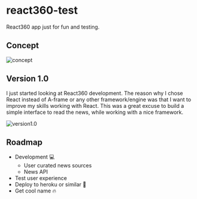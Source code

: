 # react360-test
React360 app just for fun and testing.


## Concept

![concept](https://i.imgur.com/x4cCa9B.png "News VR concept")

## Version 1.0

I just started looking at React360 development. The reason why I chose React instead of A-frame or any other framework/engine was that I want to improve my skills working with React. This was a great excuse to build a simple interface to read the news, while working with a nice framework.

![version1.0](https://media.giphy.com/media/1rNzT1tJATNIBu0FTz/giphy.gif)


## Roadmap

- Development :computer:
  - User curated news sources
  - News API
- Test user experience
- Deploy to heroku or similar :rocket:
- Get cool name :fire:
